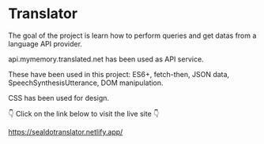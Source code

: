 # Translator

The goal of the project is learn how to perform queries and get datas from a language API provider.

api.mymemory.translated.net has been used as API service.

These have been used in this project: ES6+, fetch-then, JSON data, SpeechSynthesisUtterance, DOM manipulation.

CSS has been used for design.

👇 Click on the link below to visit the live site 👇

https://sealdotranslator.netlify.app/